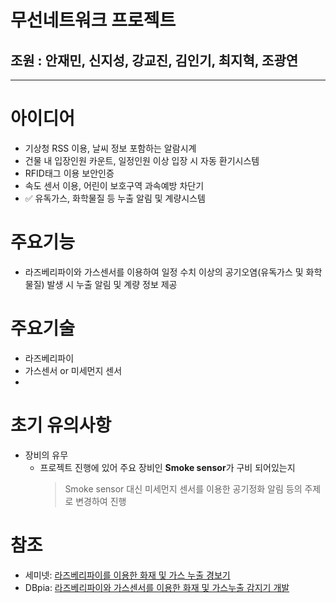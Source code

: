 # 무선네트워크 프로젝트
## 조원 : 안재민, 신지성, 강교진, 김인기, 최지혁, 조광연
<hr/>

# 아이디어
 - 기상청 RSS 이용, 날씨 정보 포함하는 알람시계
 - 건물 내 입장인원 카운트, 일정인원 이상 입장 시 자동 환기시스템
 - RFID태그 이용 보안인증
 - 속도 센서 이용, 어린이 보호구역 과속예방 차단기
 - ✅ 유독가스, 화학물질 등 누출 알림 및 계량시스템

# 주요기능
- 라즈베리파이와 가스센서를 이용하여 일정 수치 이상의 공기오염(유독가스 및 화학물질) 발생 시 누출 알림 및 계량 정보 제공

# 주요기술
 - 라즈베리파이
 - 가스센서 or 미세먼지 센서
 - 

# 초기 유의사항
 - 장비의 유무
   - 프로젝트 진행에 있어 주요 장비인 <b>Smoke sensor</b>가 구비 되어있는지
     > Smoke sensor 대신 미세먼지 센서를 이용한 공기정화 알림 등의 주제로 변경하여 진행

# 참조
 - 세미넷: [라즈베리파이를 이용한 화재 및 가스 누출 경보기](https://www.seminet.co.kr/channel_micro.html?menu=video_sub&com_no=918&video_id=7498&cate_no=44&cate_name=Raspberry+pi)
 - DBpia: [라즈베리파이와 가스센서를 이용한 화재 및 가스누출 감지기 개발](https://www.dbpia.co.kr/journal/articleDetail?nodeId=NODE07467666)
